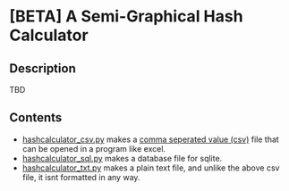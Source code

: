 # [BETA] A Semi-Graphical Hash Calculator

## Description
TBD

## Contents
- [hashcalculator_csv.py](https://gist.github.com/redtrillix/780fcc8b6b79672d754f65286bd775f5#file-hashcalculator_csv-py) makes a [comma seperated value (csv)](https://en.wikipedia.org/wiki/Comma-separated_values) file that can be opened in a program like excel.
- [hashcalculator_sql.py](https://gist.github.com/redtrillix/780fcc8b6b79672d754f65286bd775f5#file-hashcalculator_sql-py) makes a database file for sqlite.
- [hashcalculator_txt.py](https://gist.github.com/redtrillix/780fcc8b6b79672d754f65286bd775f5#file-hashcalculator_txt-py) makes a plain text file, and unlike the above csv file, it isnt formatted in any way.
